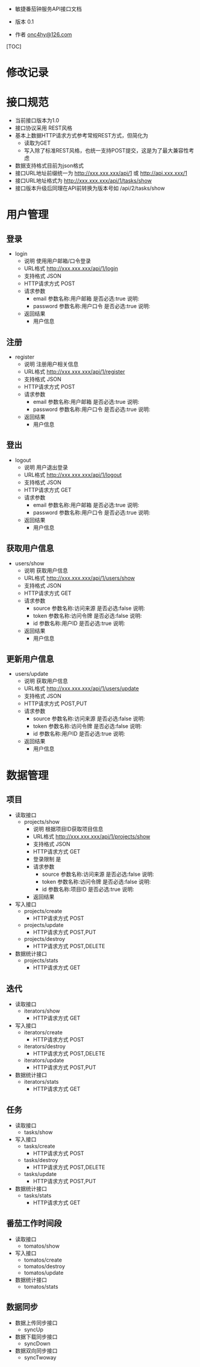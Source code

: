 * 敏捷番茄钟服务API接口文档

* 版本 0.1
* 作者 onc4hy@126.com

[TOC]

# 修改记录

# 接口规范
 * 当前接口版本为1.0
 * 接口协议采用 REST风格
 * 基本上数据HTTP请求方式参考常规REST方式，但简化为
	* 读取为GET
	* 写入除了标准REST风格，也统一支持POST提交，这是为了最大兼容性考虑
 * 数据支持格式目前为json格式
 * 接口URL地址前缀统一为 http://xxx.xxx.xxx/api/1 或 http://api.xxx.xxx/1
 * 接口URL地址格式为 http://xxx.xxx.xxx/api/1/tasks/show
 * 接口版本升级后同理在API前转换为版本号如 /api/2/tasks/show

# 用户管理
## 登录
 * login
    * 说明 使用用户邮箱/口令登录
    * URL格式 http://xxx.xxx.xxx/api/1/login
    * 支持格式 JSON
    * HTTP请求方式 POST
    * 请求参数
    	* email 参数名称:用户邮箱  是否必选:true 说明:
    	* password 参数名称:用户口令  是否必选:true 说明:
    * 返回结果
    	* 用户信息

## 注册
 * register
    * 说明 注册用户相关信息
    * URL格式 http://xxx.xxx.xxx/api/1/register
    * 支持格式 JSON
    * HTTP请求方式 POST
    * 请求参数
    	* email 参数名称:用户邮箱  是否必选:true 说明:
    	* password 参数名称:用户口令  是否必选:true 说明:
    * 返回结果
    	* 用户信息

## 登出
 * logout
    * 说明 用户退出登录
    * URL格式 http://xxx.xxx.xxx/api/1/logout
    * 支持格式 JSON
    * HTTP请求方式 GET
    * 请求参数
    	* email 参数名称:用户邮箱  是否必选:true 说明:
    	* password 参数名称:用户口令  是否必选:true 说明:
    * 返回结果
    	* 用户信息

## 获取用户信息
 * users/show
    * 说明 获取用户信息
    * URL格式 http://xxx.xxx.xxx/api/1/users/show
    * 支持格式 JSON
    * HTTP请求方式 GET
    * 请求参数
    	* source 参数名称:访问来源  是否必选:false 说明:
    	* token 参数名称:访问令牌 是否必选:false 说明:
    	* id 参数名称:用户ID 是否必选:true 说明:
    * 返回结果
    	* 用户信息

## 更新用户信息
 * users/update
    * 说明 获取用户信息
    * URL格式 http://xxx.xxx.xxx/api/1/users/update
    * 支持格式 JSON
    * HTTP请求方式 POST,PUT
    * 请求参数
    	* source 参数名称:访问来源  是否必选:false 说明:
    	* token 参数名称:访问令牌 是否必选:false 说明:
    	* id 参数名称:用户ID 是否必选:true 说明:
    * 返回结果
    	* 用户信息
	
# 数据管理
## 项目
 * 读取接口
	* projects/show
    	* 说明 根据项目ID获取项目信息
		* URL格式 http://xxx.xxx.xxx/api/1/projects/show
		* 支持格式 JSON			
		* HTTP请求方式 GET
		* 登录限制 是
		* 请求参数
			* source 参数名称:访问来源  是否必选:false 说明:
			* token 参数名称:访问令牌 是否必选:false 说明:
			* id 参数名称:项目ID 是否必选:true 说明:
		* 返回结果
 * 写入接口
    * projects/create
		* HTTP请求方式 POST
	* projects/update
		* HTTP请求方式 POST,PUT
	* projects/destroy
		* HTTP请求方式 POST,DELETE
 * 数据统计接口
	* projects/stats
		* HTTP请求方式 GET

## 迭代
 * 读取接口
	* iterators/show
		* HTTP请求方式 GET
 * 写入接口
	* iterators/create
		* HTTP请求方式 POST
	* iterators/destroy
		* HTTP请求方式 POST,DELETE
	* iterators/update
		* HTTP请求方式 POST,PUT
 * 数据统计接口
	* iterators/stats
		* HTTP请求方式 GET

## 任务
 * 读取接口
	* tasks/show
 * 写入接口
	* tasks/create
		* HTTP请求方式 POST
	* tasks/destroy
		* HTTP请求方式 POST,DELETE
	* tasks/update
		* HTTP请求方式 POST,PUT
 * 数据统计接口
	* tasks/stats
		* HTTP请求方式 GET

## 番茄工作时间段
 * 读取接口
	* tomatos/show
 * 写入接口
	* tomatos/create
	* tomatos/destroy
	* tomatos/update
 * 数据统计接口
	* tomatos/stats

## 数据同步
 * 数据上传同步接口
   * syncUp
 * 数据下载同步接口
   * syncDown
 * 数据双向同步接口
   * syncTwoway
